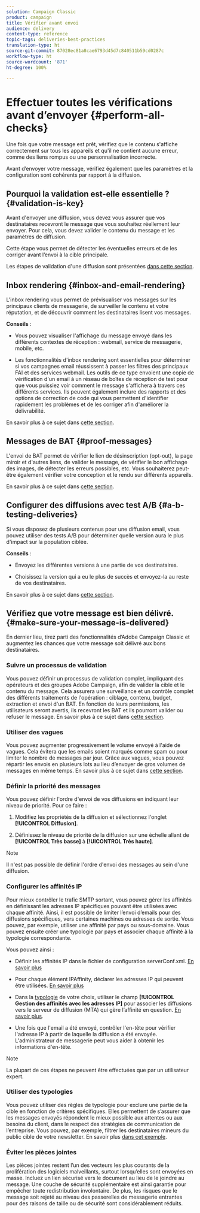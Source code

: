 ```yaml
---
solution: Campaign Classic
product: campaign
title: Vérifier avant envoi
audience: delivery
content-type: reference
topic-tags: deliveries-best-practices
translation-type: ht
source-git-commit: 87028ec81a8cae6793d45d7c840511b59cd0287c
workflow-type: ht
source-wordcount: '871'
ht-degree: 100%

---
```



# Effectuer toutes les vérifications avant d’envoyer {#perform-all-checks}

Une fois que votre message est prêt, vérifiez que le contenu s&#39;affiche correctement sur tous les appareils et qu&#39;il ne contient aucune erreur, comme des liens rompus ou une personnalisation incorrecte.

Avant d’envoyer votre message, vérifiez également que les paramètres et la configuration sont cohérents par rapport à la diffusion.

## Pourquoi la validation est-elle essentielle ? {#validation-is-key}

Avant d&#39;envoyer une diffusion, vous devez vous assurer que vos destinataires recevront le message que vous souhaitez réellement leur envoyer. Pour cela, vous devez valider le contenu du message et les paramètres de diffusion.

Cette étape vous permet de détecter les éventuelles erreurs et de les corriger avant l’envoi à la cible principale.

Les étapes de validation d&#39;une diffusion sont présentées [dans cette section](../../delivery/using/steps-validating-the-delivery.md).

## Inbox rendering {#inbox-and-email-rendering}

L&#39;inbox rendering vous permet de prévisualiser vos messages sur les principaux clients de messagerie, de surveiller le contenu et votre réputation, et de découvrir comment les destinataires lisent vos messages.

**Conseils** :

* Vous pouvez visualiser l&#39;affichage du message envoyé dans les différents contextes de réception : webmail, service de messagerie, mobile, etc.

* Les fonctionnalités d&#39;inbox rendering sont essentielles pour déterminer si vos campagnes email réussissent à passer les filtres des principaux FAI et des services webmail. Les outils de ce type envoient une copie de vérification d&#39;un email à un réseau de boîtes de réception de test pour que vous puissiez voir comment le message s&#39;affichera à travers ces différents services. Ils peuvent également inclure des rapports et des options de correction de code qui vous permettent d&#39;identifier rapidement les problèmes et de les corriger afin d&#39;améliorer la délivrabilité.

En savoir plus à ce sujet dans [cette section](../../delivery/using/inbox-rendering.md).

## Messages de BAT {#proof-messages}

L&#39;envoi de BAT permet de vérifier le lien de désinscription (opt-out), la page miroir et d&#39;autres liens, de valider le message, de vérifier le bon affichage des images, de détecter les erreurs possibles, etc. Vous souhaiterez peut-être également vérifier votre conception et le rendu sur différents appareils.

En savoir plus à ce sujet dans [cette section](../../delivery/using/steps-validating-the-delivery.md#sending-a-proof).

## Configurer des diffusions avec test A/B {#a-b-testing-deliveries}

Si vous disposez de plusieurs contenus pour une diffusion email, vous pouvez utiliser des tests A/B pour déterminer quelle version aura le plus d&#39;impact sur la population ciblée.

**Conseils** :

* Envoyez les différentes versions à une partie de vos destinataires.

* Choisissez la version qui a eu le plus de succès et envoyez-la au reste de vos destinataires.

En savoir plus à ce sujet dans [cette section](../../delivery/using/get-started-a-b-testing.md).

## Vérifiez que votre message est bien délivré. {#make-sure-your-message-is-delivered}

En dernier lieu, tirez parti des fonctionnalités d’Adobe Campaign Classic et augmentez les chances que votre message soit délivré aux bons destinataires.

### Suivre un processus de validation

Vous pouvez définir un processus de validation complet, impliquant des opérateurs et des groupes Adobe Campaign, afin de valider la cible et le contenu du message. Cela assurera une surveillance et un contrôle complet des différents traitements de l&#39;opération : ciblage, contenu, budget, extraction et envoi d&#39;un BAT. En fonction de leurs permissions, les utilisateurs seront avertis, ils recevront les BAT et ils pourront valider ou refuser le message. En savoir plus à ce sujet dans [cette section](../../campaign/using/marketing-campaign-approval.md).

### Utiliser des vagues

Vous pouvez augmenter progressivement le volume envoyé à l&#39;aide de vagues. Cela évitera que les emails soient marqués comme spam ou pour limiter le nombre de messages par jour. Grâce aux vagues, vous pouvez répartir les envois en plusieurs lots au lieu d’envoyer de gros volumes de messages en même temps. En savoir plus à ce sujet dans [cette section](../../delivery/using/steps-sending-the-delivery.md#sending-using-multiple-waves).

### Définir la priorité des messages

Vous pouvez définir l&#39;ordre d&#39;envoi de vos diffusions en indiquant leur niveau de priorité. Pour ce faire :

1. Modifiez les propriétés de la diffusion et sélectionnez l&#39;onglet **[!UICONTROL Diffusion]**.

1. Définissez le niveau de priorité de la diffusion sur une échelle allant de **[!UICONTROL Très basse]** à **[!UICONTROL Très haute]**.

>[!NOTE]
>
>Il n&#39;est pas possible de définir l&#39;ordre d&#39;envoi des messages au sein d&#39;une diffusion.

### Configurer les affinités IP

Pour mieux contrôler le trafic SMTP sortant, vous pouvez gérer les affinités en définissant les adresses IP spécifiques pouvant être utilisées avec chaque affinité. Ainsi, il est possible de limiter l’envoi d’emails pour des diffusions spécifiques, vers certaines machines ou adresses de sortie. Vous pouvez, par exemple, utiliser une affinité par pays ou sous-domaine. Vous pouvez ensuite créer une typologie par pays et associer chaque affinité à la typologie correspondante.

Vous pouvez ainsi :

* Définir les affinités IP dans le fichier de configuration serverConf.xml. [En savoir plus](../../installation/using/configuring-campaign-server.md#managing-outbound-smtp-traffic-with-affinities)

* Pour chaque élément IPAffinity, déclarer les adresses IP qui peuvent être utilisées. [En savoir plus](../../installation/using/email-deliverability.md#list-of-ip-addresses-to-use)

* Dans la [typologie](../../campaign/using/about-campaign-typologies.md) de votre choix, utiliser le champ **[!UICONTROL Gestion des affinités avec les adresses IP]** pour associer les diffusions vers le serveur de diffusion (MTA) qui gère l’affinité en question. [En savoir plus](../../campaign/using/applying-rules.md#control-outgoing-smtp-traffic).

* Une fois que l&#39;email a été envoyé, contrôler l&#39;en-tête pour vérifier l&#39;adresse IP à partir de laquelle la diffusion a été envoyée. L&#39;administrateur de messagerie peut vous aider à obtenir les informations d&#39;en-tête.

>[!NOTE]
>
>La plupart de ces étapes ne peuvent être effectuées que par un utilisateur expert.

### Utiliser des typologies

Vous pouvez utiliser des règles de typologie pour exclure une partie de la cible en fonction de critères spécifiques. Elles permettent de s’assurer que les messages envoyés répondent le mieux possible aux attentes ou aux besoins du client, dans le respect des stratégies de communication de l’entreprise. Vous pouvez, par exemple, filtrer les destinataires mineurs du public cible de votre newsletter. En savoir plus [dans cet exemple](../../campaign/using/filtering-rules.md).

### Éviter les pièces jointes

Les pièces jointes restent l’un des vecteurs les plus courants de la prolifération des logiciels malveillants, surtout lorsqu’elles sont envoyées en masse. Incluez un lien sécurisé vers le document au lieu de le joindre au message. Une couche de sécurité supplémentaire est ainsi garantie pour empêcher toute redistribution involontaire. De plus, les risques que le message soit rejeté au niveau des passerelles de messagerie entrantes pour des raisons de taille ou de sécurité sont considérablement réduits.
